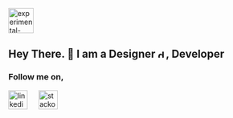 

<div class=>





[<img width="50" height="50" src="https://img.icons8.com/pieces/64/experimental-code-pieces.png" alt="experimental-code-pieces"/>](**)

<h2 style="display:">Hey There. 👋 I am a Designer <img width="16" height="16" src="https://img.icons8.com/officel/16/design.png" alt="design"/>, Developer </h2>


<h3>Follow me on,</h3>

[<img width="38" height="38" src="https://img.icons8.com/fluency/48/linkedin.png" alt="linkedin" target="_blank"/>](https://www.linkedin.com/in/sahanlk/) &emsp;
[<img width="38" height="38" src="https://img.icons8.com/color/48/stackoverflow.png" alt="stackoverflow" target="_blank"/>](https://stackoverflow.com/users/14561731/sahan)


<!-- [<img src="./code.gif">]
[<img src="./code2.gif">]
[<img src="./developer.gif">] -->